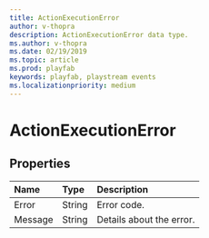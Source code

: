 ```yaml
---
title: ActionExecutionError
author: v-thopra
description: ActionExecutionError data type.
ms.author: v-thopra
ms.date: 02/19/2019
ms.topic: article
ms.prod: playfab
keywords: playfab, playstream events
ms.localizationpriority: medium
---
```


# ActionExecutionError

## Properties

|Name|Type|Description|
| :--------------------|:-------------------|:----------------------|
|Error|String|Error code.|
|Message|String|Details about the error.|
